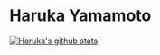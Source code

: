 # Haruka Yamamoto

[![Haruka's github stats](https://github-readme-stats.vercel.app/api?username=Haruka0522&show_icons=true&count_private=true)](https://github.com/Haruka0522)
